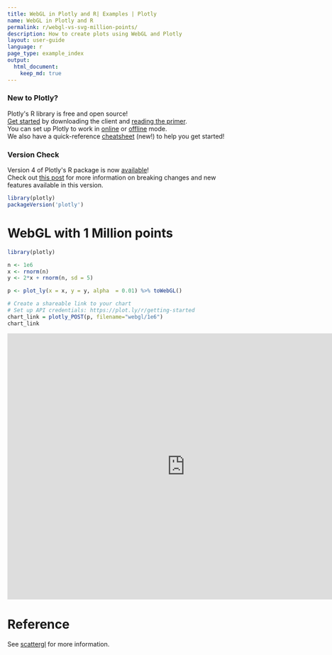 ```yaml
---
title: WebGL in Plotly and R| Examples | Plotly
name: WebGL in Plotly and R
permalink: r/webgl-vs-svg-million-points/
description: How to create plots using WebGL and Plotly
layout: user-guide
language: r
page_type: example_index
output: 
  html_document:
    keep_md: true
---
```




### New to Plotly?

Plotly's R library is free and open source!<br>
[Get started](https://plot.ly/r/getting-started/) by downloading the client and [reading the primer](https://plot.ly/r/getting-started/).<br>
You can set up Plotly to work in [online](https://plot.ly/r/getting-started/#hosting-graphs-in-your-online-plotly-account) or [offline](https://plot.ly/r/offline/) mode.<br>
We also have a quick-reference [cheatsheet](https://images.plot.ly/plotly-documentation/images/r_cheat_sheet.pdf) (new!) to help you get started!

### Version Check

Version 4 of Plotly's R package is now [available](https://plot.ly/r/getting-started/#installation)!<br>
Check out [this post](http://moderndata.plot.ly/upgrading-to-plotly-4-0-and-above/) for more information on breaking changes and new features available in this version.


```r
library(plotly)
packageVersion('plotly')
```

# WebGL with 1 Million points 


```r
library(plotly)

n <- 1e6
x <- rnorm(n)
y <- 2*x + rnorm(n, sd = 5)

p <- plot_ly(x = x, y = y, alpha  = 0.01) %>% toWebGL()

# Create a shareable link to your chart
# Set up API credentials: https://plot.ly/r/getting-started
chart_link = plotly_POST(p, filename="webgl/1e6")
chart_link
```

<iframe src="https://plot.ly/~RPlotBot/3267.embed" width="800" height="600" id="igraph" scrolling="no" seamless="seamless" frameBorder="0"> </iframe>

# Reference

See [scattergl](https://plot.ly/r/reference/#scattergl) for more information. 

